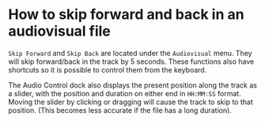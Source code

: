 # How to skip forward and back in an audiovisual file

`Skip Forward` and `Skip Back` are located under the `Audiovisual` menu. They will skip forward/back in the track by 5 seconds. These functions also have shortcuts so it is possible to control them from the keyboard.

The Audio Control dock also displays the present position along the track as a slider, with the position and duration on either end in `HH:MM:SS` format. Moving the slider by clicking or dragging will cause the track to skip to that position. (This becomes less accurate if the file has a long duration).